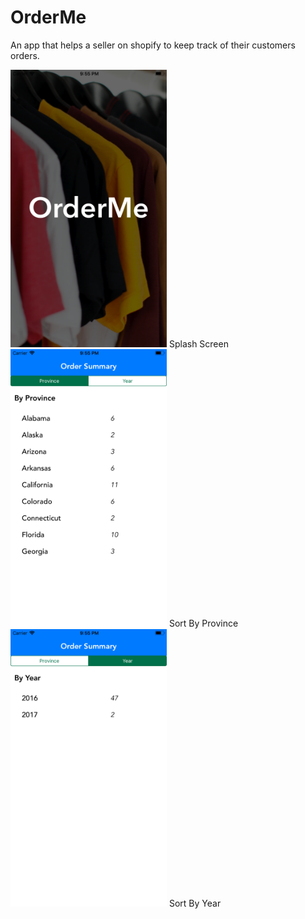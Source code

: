 # OrderMe
An app that helps a seller on shopify to keep track of their customers orders.

<img src="Screenshots/Splash.png" width="250">
Splash Screen

<img src="Screenshots/Province.png" width="250">
Sort By Province

<img src="Screenshots/Year.png" width="250">
Sort By Year
